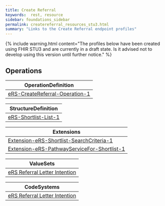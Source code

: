 ```yaml
---
title: Create Referral
keywords:  rest, resource
sidebar: foundations_sidebar
permalink: createreferral_resources_stu3.html
summary: "Links to the Create Referral endpoint profiles"
---
```


{% include warning.html content="The profiles below have been created using FHIR STU3 and are currently in a draft state. Is it advised not to develop 
using this version until further notice." %}

## Operations ##

|OperationDefinition| 
|-------|
|[eRS-CreateReferral-Operation-1](https://fhir.nhs.uk/STU3/OperationDefinition/eRS-CreateReferral-Operation-1/_history/1.0)| 


|StructureDefinition| 
|-------|
|[eRS-Shortlist-List-1](https://fhir.nhs.uk/STU3/StructureDefinition/eRS-Shortlist-List-1/_history/1.0)|

|Extensions|
|-------|
|[Extension-eRS-Shortlist-SearchCriteria-1](https://fhir.nhs.uk/STU3/StructureDefinition/Extension-eRS-Shortlist-SearchCriteria-1/_history/1.0)|
|[Extension-eRS-PathwayServiceFor-Shortlist-1](https://fhir.nhs.uk/STU3/StructureDefinition/Extension-eRS-PathwayServiceFor-Shortlist-1/_history/1.0)|

|ValueSets|
|-------|
|[eRS Referral Letter Intention](https://fhir.nhs.uk/STU3/ValueSet/eRS-ReferralLetterIntention-1/_history/1.0)|

|CodeSystems|
|-------|
|[eRS Referral Letter Intention](https://fhir.nhs.uk/STU3/CodeSystem/eRS-ReferralLetterIntention-1/_history/1.0)|